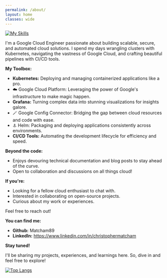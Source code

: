 ```yaml
---
permalink: /about/
layout: home
classes: wide
---
```


[![My Skills](https://skillicons.dev/icons?i=bash,gcp,git,grafana,kubernetes,terraform,vscode)](https://skillicons.dev)


I'm a Google Cloud Engineer passionate about building scalable, secure, and automated cloud solutions. I spend my days wrangling clusters with Kubernetes, navigating the vastness of Google Cloud, and crafting beautiful pipelines with CI/CD tools.


**My Toolbox:**

* **Kubernetes:** Deploying and managing containerized applications like a pro.
* ☁️ Google Cloud Platform: Leveraging the power of Google's infrastructure to make magic happen.
* **Grafana:** Turning complex data into stunning visualizations for insights galore.
* 🪄 Google Config Connector: Bridging the gap between cloud resources and code with ease.
* ⚓️ Helm: Packaging and deploying applications consistently across environments.
* **CI/CD Tools:** Automating the development lifecycle for efficiency and speed.

**Beyond the code:**

* Enjoys devouring technical documentation and blog posts to stay ahead of the curve.
* Open to collaboration and discussions on all things cloud!

**If you're:**

* Looking for a fellow cloud enthusiast to chat with.
* Interested in collaborating on open-source projects.
* Curious about my work or experiences.

Feel free to reach out!

**You can find me:**

* **Github:** Matcham89
* **LinkedIn:** https://www.linkedin.com/in/christophermatcham

**Stay tuned!**

I'll be sharing my projects, experiences, and learnings here. So, dive in and feel free to explore!


[![Top Langs](https://github-readme-stats.vercel.app/api/top-langs/?username=Matcham89&theme=dark)](https://github.com/Matcham89/github-readme-stats)
